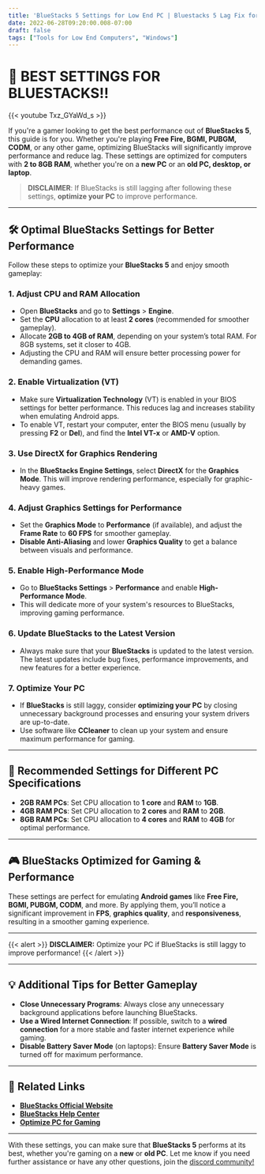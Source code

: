 ```yaml
---
title: 'BlueStacks 5 Settings for Low End PC | Bluestacks 5 Lag Fix for Low End PC'
date: 2022-06-28T09:20:00.008-07:00
draft: false
tags: ["Tools for Low End Computers", "Windows"]
---
```


# 🚀 **BEST SETTINGS FOR BLUESTACKS!!**

{{< youtube Txz_GYaWd_s >}}

If you're a gamer looking to get the best performance out of **BlueStacks 5**, this guide is for you. Whether you're playing **Free Fire, BGMI, PUBGM, CODM**, or any other game, optimizing BlueStacks will significantly improve performance and reduce lag. These settings are optimized for computers with **2 to 8GB RAM**, whether you're on a **new PC** or an **old PC, desktop, or laptop**.

> **DISCLAIMER**: If BlueStacks is still lagging after following these settings, **optimize your PC** to improve performance.

---

## 🛠️ **Optimal BlueStacks Settings for Better Performance**

Follow these steps to optimize your **BlueStacks 5** and enjoy smooth gameplay:

### 1. **Adjust CPU and RAM Allocation**
   - Open **BlueStacks** and go to **Settings** > **Engine**.
   - Set the **CPU** allocation to at least **2 cores** (recommended for smoother gameplay).
   - Allocate **2GB to 4GB of RAM**, depending on your system’s total RAM. For 8GB systems, set it closer to 4GB.
   - Adjusting the CPU and RAM will ensure better processing power for demanding games.

### 2. **Enable Virtualization (VT)**
   - Make sure **Virtualization Technology** (VT) is enabled in your BIOS settings for better performance. This reduces lag and increases stability when emulating Android apps.
   - To enable VT, restart your computer, enter the BIOS menu (usually by pressing **F2** or **Del**), and find the **Intel VT-x** or **AMD-V** option.

### 3. **Use DirectX for Graphics Rendering**
   - In the **BlueStacks Engine Settings**, select **DirectX** for the **Graphics Mode**. This will improve rendering performance, especially for graphic-heavy games.

### 4. **Adjust Graphics Settings for Performance**
   - Set the **Graphics Mode** to **Performance** (if available), and adjust the **Frame Rate** to **60 FPS** for smoother gameplay.
   - **Disable Anti-Aliasing** and lower **Graphics Quality** to get a balance between visuals and performance.

### 5. **Enable High-Performance Mode**
   - Go to **BlueStacks Settings** > **Performance** and enable **High-Performance Mode**.
   - This will dedicate more of your system's resources to BlueStacks, improving gaming performance.

### 6. **Update BlueStacks to the Latest Version**
   - Always make sure that your **BlueStacks** is updated to the latest version. The latest updates include bug fixes, performance improvements, and new features for a better experience.

### 7. **Optimize Your PC**
   - If **BlueStacks** is still laggy, consider **optimizing your PC** by closing unnecessary background processes and ensuring your system drivers are up-to-date.
   - Use software like **CCleaner** to clean up your system and ensure maximum performance for gaming.

---

## 🔧 **Recommended Settings for Different PC Specifications**

- **2GB RAM PCs**: Set CPU allocation to **1 core** and **RAM** to **1GB**.
- **4GB RAM PCs**: Set CPU allocation to **2 cores** and **RAM** to **2GB**.
- **8GB RAM PCs**: Set CPU allocation to **4 cores** and **RAM** to **4GB** for optimal performance.

---

## 🎮 **BlueStacks Optimized for Gaming & Performance**

These settings are perfect for emulating **Android games** like **Free Fire, BGMI, PUBGM, CODM**, and more. By applying them, you’ll notice a significant improvement in **FPS**, **graphics quality**, and **responsiveness**, resulting in a smoother gaming experience.

---

{{< alert >}}
**DISCLAIMER:** Optimize your PC if BlueStacks is still laggy to improve performance!
{{< /alert >}}

---

## 💡 **Additional Tips for Better Gameplay**

- **Close Unnecessary Programs**: Always close any unnecessary background applications before launching BlueStacks.
- **Use a Wired Internet Connection**: If possible, switch to a **wired connection** for a more stable and faster internet experience while gaming.
- **Disable Battery Saver Mode** (on laptops): Ensure **Battery Saver Mode** is turned off for maximum performance.

---

## 🔗 **Related Links**

- [**BlueStacks Official Website**](https://www.bluestacks.com)
- [**BlueStacks Help Center**](https://support.bluestacks.com/)
- [**Optimize PC for Gaming**](/tags/pc-optimizations/)

---

With these settings, you can make sure that **BlueStacks 5** performs at its best, whether you're gaming on a **new** or **old PC**. Let me know if you need further assistance or have any other questions, join the [discord community!](https://discord.gg/R4gfrjq3YZ)
